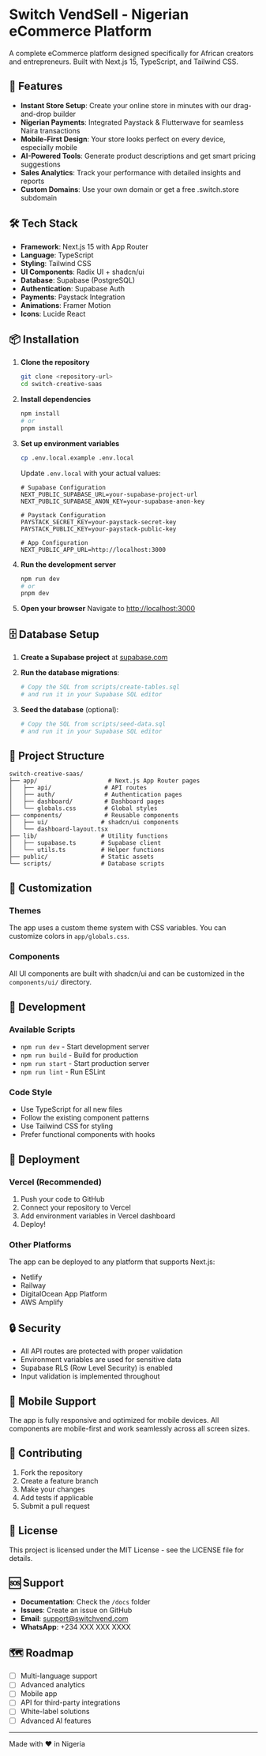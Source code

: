 # Switch VendSell - Nigerian eCommerce Platform

A complete eCommerce platform designed specifically for African creators and entrepreneurs. Built with Next.js 15, TypeScript, and Tailwind CSS.

## 🚀 Features

- **Instant Store Setup**: Create your online store in minutes with our drag-and-drop builder
- **Nigerian Payments**: Integrated Paystack & Flutterwave for seamless Naira transactions
- **Mobile-First Design**: Your store looks perfect on every device, especially mobile
- **AI-Powered Tools**: Generate product descriptions and get smart pricing suggestions
- **Sales Analytics**: Track your performance with detailed insights and reports
- **Custom Domains**: Use your own domain or get a free .switch.store subdomain

## 🛠️ Tech Stack

- **Framework**: Next.js 15 with App Router
- **Language**: TypeScript
- **Styling**: Tailwind CSS
- **UI Components**: Radix UI + shadcn/ui
- **Database**: Supabase (PostgreSQL)
- **Authentication**: Supabase Auth
- **Payments**: Paystack Integration
- **Animations**: Framer Motion
- **Icons**: Lucide React

## 📦 Installation

1. **Clone the repository**
   ```bash
   git clone <repository-url>
   cd switch-creative-saas
   ```

2. **Install dependencies**
   ```bash
   npm install
   # or
   pnpm install
   ```

3. **Set up environment variables**
   ```bash
   cp .env.local.example .env.local
   ```
   
   Update `.env.local` with your actual values:
   ```env
   # Supabase Configuration
   NEXT_PUBLIC_SUPABASE_URL=your-supabase-project-url
   NEXT_PUBLIC_SUPABASE_ANON_KEY=your-supabase-anon-key

   # Paystack Configuration
   PAYSTACK_SECRET_KEY=your-paystack-secret-key
   PAYSTACK_PUBLIC_KEY=your-paystack-public-key

   # App Configuration
   NEXT_PUBLIC_APP_URL=http://localhost:3000
   ```

4. **Run the development server**
   ```bash
   npm run dev
   # or
   pnpm dev
   ```

5. **Open your browser**
   Navigate to [http://localhost:3000](http://localhost:3000)

## 🗄️ Database Setup

1. **Create a Supabase project** at [supabase.com](https://supabase.com)

2. **Run the database migrations**:
   ```bash
   # Copy the SQL from scripts/create-tables.sql
   # and run it in your Supabase SQL editor
   ```

3. **Seed the database** (optional):
   ```bash
   # Copy the SQL from scripts/seed-data.sql
   # and run it in your Supabase SQL editor
   ```

## 📁 Project Structure

```
switch-creative-saas/
├── app/                    # Next.js App Router pages
│   ├── api/               # API routes
│   ├── auth/              # Authentication pages
│   ├── dashboard/         # Dashboard pages
│   └── globals.css        # Global styles
├── components/            # Reusable components
│   ├── ui/               # shadcn/ui components
│   └── dashboard-layout.tsx
├── lib/                  # Utility functions
│   ├── supabase.ts       # Supabase client
│   └── utils.ts          # Helper functions
├── public/               # Static assets
└── scripts/              # Database scripts
```

## 🎨 Customization

### Themes
The app uses a custom theme system with CSS variables. You can customize colors in `app/globals.css`.

### Components
All UI components are built with shadcn/ui and can be customized in the `components/ui/` directory.

## 🔧 Development

### Available Scripts

- `npm run dev` - Start development server
- `npm run build` - Build for production
- `npm run start` - Start production server
- `npm run lint` - Run ESLint

### Code Style

- Use TypeScript for all new files
- Follow the existing component patterns
- Use Tailwind CSS for styling
- Prefer functional components with hooks

## 🚀 Deployment

### Vercel (Recommended)

1. Push your code to GitHub
2. Connect your repository to Vercel
3. Add environment variables in Vercel dashboard
4. Deploy!

### Other Platforms

The app can be deployed to any platform that supports Next.js:
- Netlify
- Railway
- DigitalOcean App Platform
- AWS Amplify

## 🔒 Security

- All API routes are protected with proper validation
- Environment variables are used for sensitive data
- Supabase RLS (Row Level Security) is enabled
- Input validation is implemented throughout

## 📱 Mobile Support

The app is fully responsive and optimized for mobile devices. All components are mobile-first and work seamlessly across all screen sizes.

## 🤝 Contributing

1. Fork the repository
2. Create a feature branch
3. Make your changes
4. Add tests if applicable
5. Submit a pull request

## 📄 License

This project is licensed under the MIT License - see the LICENSE file for details.

## 🆘 Support

- **Documentation**: Check the `/docs` folder
- **Issues**: Create an issue on GitHub
- **Email**: support@switchvend.com
- **WhatsApp**: +234 XXX XXX XXXX

## 🗺️ Roadmap

- [ ] Multi-language support
- [ ] Advanced analytics
- [ ] Mobile app
- [ ] API for third-party integrations
- [ ] White-label solutions
- [ ] Advanced AI features

---

Made with ❤️ in Nigeria 